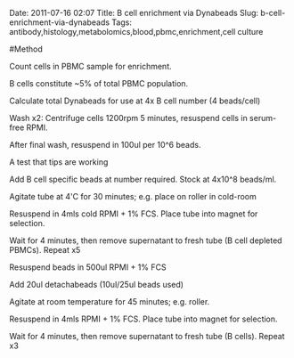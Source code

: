Date: 2011-07-16 02:07
Title: B cell enrichment via Dynabeads
Slug: b-cell-enrichment-via-dynabeads
Tags: antibody,histology,metabolomics,blood,pbmc,enrichment,cell culture





#Method

Count cells in PBMC sample for enrichment.

B cells constitute ~5% of total PBMC population. 



Calculate total Dynabeads for use at 4x B cell number (4 beads/cell)



Wash x2: Centrifuge cells 1200rpm 5 minutes, resuspend cells in serum-free RPMI. 

After final wash, resuspend in 100ul per 10^6 beads.


<aside>A test that tips are working</aside>


Add B cell specific beads at number required. Stock at 4x10^8 beads/ml.



Agitate tube at 4&#39;C for 30 minutes; e.g. place on roller in cold-room



Resuspend in 4mls cold RPMI + 1% FCS. Place tube into magnet for selection.

Wait for 4 minutes, then remove supernatant to fresh tube (B cell depleted PBMCs). Repeat x5



Resuspend beads in 500ul RPMI + 1% FCS



Add 20ul detachabeads (10ul/25ul beads used)



Agitate at room temperature for 45 minutes; e.g. roller.



Resuspend in 4mls RPMI + 1% FCS. Place tube into magnet for selection.

Wait for 4 minutes, then remove supernatant to fresh tube (B cells). Repeat x3




